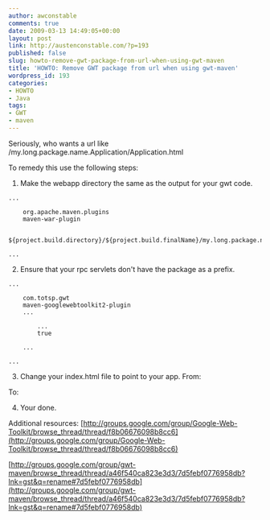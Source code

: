 ```yaml
---
author: awconstable
comments: true
date: 2009-03-13 14:49:05+00:00
layout: post
link: http://austenconstable.com/?p=193
published: false
slug: howto-remove-gwt-package-from-url-when-using-gwt-maven
title: 'HOWTO: Remove GWT package from url when using gwt-maven'
wordpress_id: 193
categories:
- HOWTO
- Java
tags:
- GWT
- maven
---
```


Seriously, who wants a url like /my.long.package.name.Application/Application.html

To remedy this use the following steps:



	
  1. Make the webapp directory the same as the output for your gwt code.

    
     
    ...
    
    	org.apache.maven.plugins
    	maven-war-plugin
    
    		${project.build.directory}/${project.build.finalName}/my.long.package.name.Application	
    
    ...




	
  2. Ensure that your rpc servlets don't have the package as a prefix.

    
     
    ...
    
    	com.totsp.gwt
    	maven-googlewebtoolkit2-plugin
    	...
    
    		...
    		true
    
    	...
    
    ...




	
  3. Change your index.html file to point to your app.
From:



To:





	
  4. Your done.


Additional resources:
[http://groups.google.com/group/Google-Web-Toolkit/browse_thread/thread/f8b06676098b8cc6](http://groups.google.com/group/Google-Web-Toolkit/browse_thread/thread/f8b06676098b8cc6)

[http://groups.google.com/group/gwt-maven/browse_thread/thread/a46f540ca823e3d3/7d5febf0776958db?lnk=gst&q=rename#7d5febf0776958db](http://groups.google.com/group/gwt-maven/browse_thread/thread/a46f540ca823e3d3/7d5febf0776958db?lnk=gst&q=rename#7d5febf0776958db)
